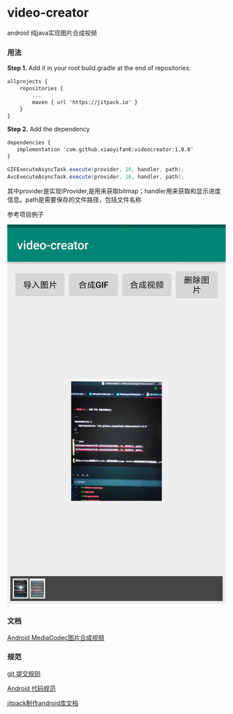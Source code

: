# video-creator

android 纯java实现图片合成视频

### 用法

**Step 1.** Add it in your root build.gradle at the end of repositories:

```
allprojects {
    repositories {
        ...
        maven { url 'https://jitpack.io' }
    }
}
```


**Step 2.** Add the dependency

```
dependencies {
   implementation 'com.github.xiaoyifan6:videocreator:1.0.0'
}
```

```java
GIFExecuteAsyncTask.execute(provider, 16, handler, path);
AvcExecuteAsyncTask.execute(provider, 16, handler, path);
```

其中provider是实现IProvider,是用来获取bitmap；handler用来获取和显示进度信息。path是需要保存的文件路径，包括文件名称

参考项目例子

![](documents/IMG_20190526_225258.jpg)

### 文档

[Android MediaCodec图片合成视频](https://www.jianshu.com/p/54a702be01e1)

### 规范

[git 提交规则](https://open.leancloud.cn/git-commit-message/)

[Android 代码规范](https://github.com/Blankj/AndroidStandardDevelop)

[jitpack制作android库文档](https://jitpack.io/docs/ANDROID/)

